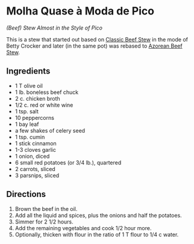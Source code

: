 # Molha Quase à Moda de Pico

*(Beef) Stew Almost in the Style of Pico*

This is a stew that started out based on [Classic Beef Stew](http://www.bettycrocker.com/recipes/classic-beef-stew/38aa1b3f-3f9b-44d8-a9c6-2f4e879613de) in the mode of Betty Crocker and later (in the same pot) was rebased to [Azorean Beef Stew](http://www.easyportugueserecipes.com/azorean-beef-stew-molha-de-pico/).

## Ingredients

* 1 T olive oil
* 1 lb. boneless beef chuck
* 2 c. chicken broth
* 1/2 c. red or white wine
* 1 tsp. salt
* 10 peppercorns
* 1 bay leaf
* a few shakes of celery seed
* 1 tsp. cumin
* 1 stick cinnamon
* 1-3 cloves garlic
* 1 onion, diced
* 6 small red potatoes (or 3/4 lb.), quartered
* 2 carrots, sliced
* 3 parsnips, sliced

## Directions

1. Brown the beef in the oil.
2. Add all the liquid and spices, plus the onions and half the potatoes.
3. Simmer for 2 1/2 hours.
4. Add the remaining vegetables and cook 1/2 hour more.
5. Optionally, thicken with flour in the ratio of 1 T flour to 1/4 c water.
